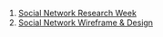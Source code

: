1. [Social Network Research Week](1-sn-research-week.md)
2. [Social Network Wireframe & Design](2-sn-wireframe-design.md)
